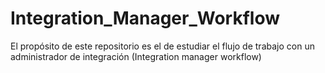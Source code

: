 # Integration_Manager_Workflow
El propósito de este repositorio es el de estudiar el flujo de trabajo con un administrador de integración (Integration manager workflow)
